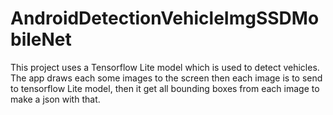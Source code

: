 # AndroidDetectionVehicleImgSSDMobileNet
This project uses a Tensorflow Lite model which is used to detect vehicles. The app draws each some images to the screen then each image is to send to tensorflow Lite model, then it get all bounding boxes from each image to make a json with that.
